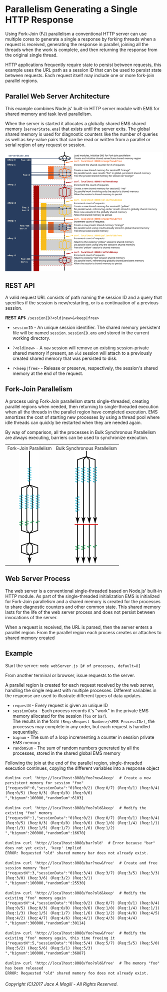 # Parallelism Generating a Single HTTP Response

Using Fork-Join (FJ) parallelism a conventional 
HTTP server can use multiple cores to generate
a single a response by forking threads
when a request is received, generating the response in
parallel, joining all the threads when the work is complete,
and then returning the response from the original single thread.

HTTP applications frequently require state to persist between requests,
this example uses the URL path as a session ID that can be used to
persist state between requests.  Each request itself may include
one or more fork-join parallel regions.

## Parallel Web Server Architecture

This example combines Node.js' built-in HTTP server module
with EMS for shared memory and task level parallelism.

When the server is started it allocates a globally shared
EMS shared memory (`serverState.ems`) that exists until the server exits.
The global shared memory is used for diagnostic counters like the 
number of queries as well as key-value pairs that can be read
or written from a parallel or serial region of any request or session.

<img src="../../Docs/parWebServer.svg" type="image/svg+xml">

## REST API

A valid request URL consists of path naming the session ID
and a query that specifies if the session is new/restarting, or
is a continuation of a previous session.
 
__REST API:__  `/sessionID?<old|new>&<keep|free>`
 
- `sessionID` - An unique session identifier.  The shared memory
  persistent file will be named `session.sessionID.ems` and stored
  in the current working directory.

- `?<old|new>` - A `new` session will remove an existing
  session-private shared memory if present, an `old` session
  will attach to a previously created shared memory that was
  persisted to disk.
  
- `?<keep|free>` - Release or preserve, respectively, the 
  session's shared memory at the end of the request.


## Fork-Join Parallelism

A process using Fork-Join parallelism starts single-threaded,
creating parallel regions when needed, then returning to
single-threaded execution when all the threads in the 
parallel region have completed execution.
EMS amortizes the cost of starting new processes by using a thread pool
where idle threads can quickly be restarted when they are needed again.

By way of comparison, all the processes in Bulk Synchronous Parallelism
are always executing, barriers can be used to synchronize execution.

<table>
  <tr>
    <td>
      <center>
      Fork-Join Parallelism<br>
      <img src="../../Docs/tasksAndLoopsFJ.svg" type="image/svg+xml" height="360px">
      </center>
    </td>
    <td>
      <center>
      Bulk Synchronous Parallelism<br>
      <img src="../../Docs/tasksAndLoopsBSP.svg" type="image/svg+xml" height="360px">
      </center>
    </td>
  </tr>
</table>


## Web Server Process

The web server is a conventional single-threaded based on Node.js'
built-in HTTP module.  As part of the single-threaded initialization
EMS is initialized for Fork-Join parallelism and a shared memory
is created for the processes to share diagnostic counters and other
common state.  This shared memory lasts for the life of the web
server process and does not persist between invocations of the server.

When a request is received, the URL is parsed, then the server enters
a parallel region.  From the parallel region each process creates or
attaches to shared memory created 





## Example
Start the server:
`node webServer.js [# of processes, default=8]`

From another terminal or browser, issue requests to the server.

A parallel region is created for each request received by the web server,
handling the single request with multiple processes.
Different variables in the response are used to illustrate
different types of data updates.

- `requestN` - Every request is given an unique ID
- `sessionData` - Each process records it's "work" in the private EMS
   memory allocated for the session (`foo` or `bar`).  
   The results in the form
  `(Req:<Request Number>/<EMS ProcessID>)`, the processes may complete
  in any order, but each request is handled sequentially.
- `bignum` - The sum of a loop incrementing a counter in session
  private EMS memory
- `randomSum` - The sum of random numbers generated by all the processes,
  stored in the shared global EMS memory 
  
Following the join at the end of the parallel region,
  single-threaded execution continues, copying the different
  variables into a response object  


```
dunlin> curl 'http://localhost:8080/foo?new&keep'  # Create a new persistent memory for session "foo"
{"requestN":0,"sessionData":"0(Req:0/2) (Req:0/7) (Req:0/1) (Req:0/4) (Req:0/5) (Req:0/3) (Req:0/0) (Req:0/6) ","bignum":100000,"randomSum":6103}

dunlin> curl 'http://localhost:8080/foo?old&keep'  # Modify the existing "foo" memory
{"requestN":1,"sessionData":"0(Req:0/2) (Req:0/7) (Req:0/1) (Req:0/4) (Req:0/5) (Req:0/3) (Req:0/0) (Req:0/6) (Req:1/0) (Req:1/4) (Req:1/1) (Req:1/3) (Req:1/5) (Req:1/7) (Req:1/6) (Req:1/2) ","bignum":200000,"randomSum":16670}

dunlin> curl 'http://localhost:8080/bar?old'  # Error because "bar" does not yet exist, 'keep' implied
ERROR: Requested "old" shared memory bar does not already exist.

dunlin> curl 'http://localhost:8080/bar?new&free'  # Create and free session memory "bar"
{"requestN":3,"sessionData":"0(Req:3/4) (Req:3/7) (Req:3/5) (Req:3/3) (Req:3/0) (Req:3/6) (Req:3/2) (Req:3/1) ","bignum":100000,"randomSum":25530}

dunlin> curl 'http://localhost:8080/foo?old&keep'  # Modify the existing "foo" memory again
{"requestN":4,"sessionData":"0(Req:0/2) (Req:0/7) (Req:0/1) (Req:0/4) (Req:0/5) (Req:0/3) (Req:0/0) (Req:0/6) (Req:1/0) (Req:1/4) (Req:1/1) (Req:1/3) (Req:1/5) (Req:1/7) (Req:1/6) (Req:1/2) (Req:4/0) (Req:4/5) (Req:4/2) (Req:4/7) (Req:4/6) (Req:4/1) (Req:4/3) (Req:4/4) ","bignum":300000,"randomSum":30114}

dunlin> curl 'http://localhost:8080/foo?new&free'  # Modify the existing "foo" memory again, this time freeing it
{"requestN":5,"sessionData":"0(Req:5/4) (Req:5/7) (Req:5/5) (Req:5/0) (Req:5/2) (Req:5/6) (Req:5/1) (Req:5/3) ","bignum":100000,"randomSum":36887}

dunlin> curl 'http://localhost:8080/foo?old&free'  # The memory "foo" has been released
ERROR: Requested "old" shared memory foo does not already exist.
```


###### Copyright (C)2017 Jace A Mogill - All Rights Reserved.
